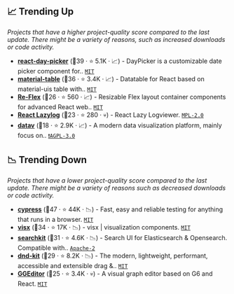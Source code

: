 ## 📈 Trending Up

_Projects that have a higher project-quality score compared to the last update. There might be a variety of reasons, such as increased downloads or code activity._

- <b><a href="https://github.com/gpbl/react-day-picker">react-day-picker</a></b> (🥇39 ·  ⭐ 5.1K · 📈) - DayPicker is a customizable date picker component for.. <code><a href="http://bit.ly/34MBwT8">MIT</a></code>
- <b><a href="https://github.com/mbrn/material-table">material-table</a></b> (🥈36 ·  ⭐ 3.4K · 📈) - Datatable for React based on material-uis table with.. <code><a href="http://bit.ly/34MBwT8">MIT</a></code> <code><img src="https://mui.com/static/favicon.ico" style="display:inline;" width="13" height="13"></code>
- <b><a href="https://github.com/leefsmp/Re-Flex">Re-Flex</a></b> (🥈26 ·  ⭐ 560 · 📈) - Resizable Flex layout container components for advanced React web.. <code><a href="http://bit.ly/34MBwT8">MIT</a></code>
- <b><a href="https://github.com/mozilla-frontend-infra/react-lazylog">React Lazylog</a></b> (🥉23 ·  ⭐ 280 · 💀) - React Lazy Logviewer. <code><a href="http://bit.ly/3postzC">MPL-2.0</a></code>
- <b><a href="https://github.com/DataObserve/datav">datav</a></b> (🥉18 ·  ⭐ 2.9K · 📈) - A modern data visualization platform, mainly focus on.. <code><a href="http://bit.ly/3pwmjO5">❗️AGPL-3.0</a></code>

## 📉 Trending Down

_Projects that have a lower project-quality score compared to the last update. There might be a variety of reasons such as decreased downloads or code activity._

- <b><a href="https://github.com/cypress-io/cypress">cypress</a></b> (🥈47 ·  ⭐ 44K · 📉) - Fast, easy and reliable testing for anything that runs in a browser. <code><a href="http://bit.ly/34MBwT8">MIT</a></code>
- <b><a href="https://github.com/airbnb/visx">visx</a></b> (🥈34 ·  ⭐ 17K · 📉) - visx | visualization components. <code><a href="http://bit.ly/34MBwT8">MIT</a></code>
- <b><a href="https://github.com/searchkit/searchkit">searchkit</a></b> (🥉31 ·  ⭐ 4.6K · 📉) - Search UI for Elasticsearch & Opensearch. Compatible with.. <code><a href="http://bit.ly/3nYMfla">Apache-2</a></code>
- <b><a href="https://github.com/clauderic/dnd-kit">dnd-kit</a></b> (🥉29 ·  ⭐ 8.2K · 📉) - The modern, lightweight, performant, accessible and extensible drag &.. <code><a href="http://bit.ly/34MBwT8">MIT</a></code>
- <b><a href="https://github.com/alibaba/GGEditor">GGEditor</a></b> (🥉25 ·  ⭐ 3.4K · 💀) - A visual graph editor based on G6 and React. <code><a href="http://bit.ly/34MBwT8">MIT</a></code>

